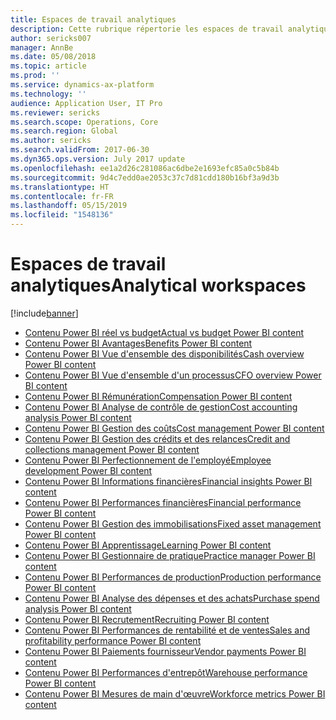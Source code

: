 ```yaml
---
title: Espaces de travail analytiques
description: Cette rubrique répertorie les espaces de travail analytiques intégrés disponibles et vous indique les ressources complémentaires.
author: sericks007
manager: AnnBe
ms.date: 05/08/2018
ms.topic: article
ms.prod: ''
ms.service: dynamics-ax-platform
ms.technology: ''
audience: Application User, IT Pro
ms.reviewer: sericks
ms.search.scope: Operations, Core
ms.search.region: Global
ms.author: sericks
ms.search.validFrom: 2017-06-30
ms.dyn365.ops.version: July 2017 update
ms.openlocfilehash: ee1a2d26c281086ac6dbe2e1693efc85a0c5b84b
ms.sourcegitcommit: 9d4c7edd0ae2053c37c7d81cdd180b16bf3a9d3b
ms.translationtype: HT
ms.contentlocale: fr-FR
ms.lasthandoff: 05/15/2019
ms.locfileid: "1548136"
---
```

# <a name="analytical-workspaces"></a><span data-ttu-id="418b5-103">Espaces de travail analytiques</span><span class="sxs-lookup"><span data-stu-id="418b5-103">Analytical workspaces</span></span>
[!include[banner](../includes/banner.md)]

- [<span data-ttu-id="418b5-104">Contenu Power BI réel vs budget</span><span class="sxs-lookup"><span data-stu-id="418b5-104">Actual vs budget Power BI content</span></span>](ledger-budgets-power-bi.md)
- [<span data-ttu-id="418b5-105">Contenu Power BI Avantages</span><span class="sxs-lookup"><span data-stu-id="418b5-105">Benefits Power BI content</span></span>](benefits-power-bi.md)
- [<span data-ttu-id="418b5-106">Contenu Power BI Vue d'ensemble des disponibilités</span><span class="sxs-lookup"><span data-stu-id="418b5-106">Cash overview Power BI content</span></span>](../../financials/cash-bank-management/Cash-Overview-Power-BI-content.md)
- [<span data-ttu-id="418b5-107">Contenu Power BI Vue d'ensemble d'un processus</span><span class="sxs-lookup"><span data-stu-id="418b5-107">CFO overview Power BI content</span></span>](CFO-power-bi.md)
- [<span data-ttu-id="418b5-108">Contenu Power BI Rémunération</span><span class="sxs-lookup"><span data-stu-id="418b5-108">Compensation Power BI content</span></span>](compensation-power-bi.md)
- [<span data-ttu-id="418b5-109">Contenu Power BI Analyse de contrôle de gestion</span><span class="sxs-lookup"><span data-stu-id="418b5-109">Cost accounting analysis Power BI content</span></span>](cost-accounting-analysis-content-pack.md) 
- [<span data-ttu-id="418b5-110">Contenu Power BI Gestion des coûts</span><span class="sxs-lookup"><span data-stu-id="418b5-110">Cost management Power BI content</span></span>](cost-management-content-pack.md)
- [<span data-ttu-id="418b5-111">Contenu Power BI Gestion des crédits et des relances</span><span class="sxs-lookup"><span data-stu-id="418b5-111">Credit and collections management Power BI content</span></span>](../../financials/accounts-receivable/credit-collections-power-bi.md)
- [<span data-ttu-id="418b5-112">Contenu Power BI Perfectionnement de l'employé</span><span class="sxs-lookup"><span data-stu-id="418b5-112">Employee development Power BI content</span></span>](employee-development-PBI.md) 
- [<span data-ttu-id="418b5-113">Contenu Power BI Informations financières</span><span class="sxs-lookup"><span data-stu-id="418b5-113">Financial insights Power BI content</span></span>](financial-insights.md)
- [<span data-ttu-id="418b5-114">Contenu Power BI Performances financières</span><span class="sxs-lookup"><span data-stu-id="418b5-114">Financial performance Power BI content</span></span>](financial-performance-power-bi-content-pack.md)
- [<span data-ttu-id="418b5-115">Contenu Power BI Gestion des immobilisations</span><span class="sxs-lookup"><span data-stu-id="418b5-115">Fixed asset management Power BI content</span></span>](../../financials/fixed-assets/Fixed-asset-management-workspace.md)
- [<span data-ttu-id="418b5-116">Contenu Power BI Apprentissage</span><span class="sxs-lookup"><span data-stu-id="418b5-116">Learning Power BI content</span></span>](learning-power-bi.md)
- [<span data-ttu-id="418b5-117">Contenu Power BI Gestionnaire de pratique</span><span class="sxs-lookup"><span data-stu-id="418b5-117">Practice manager Power BI content</span></span>](practice-manager-power-bi.md)
- [<span data-ttu-id="418b5-118">Contenu Power BI Performances de production</span><span class="sxs-lookup"><span data-stu-id="418b5-118">Production performance Power BI content</span></span>](production-performance-power-bi.md)
- [<span data-ttu-id="418b5-119">Contenu Power BI Analyse des dépenses et des achats</span><span class="sxs-lookup"><span data-stu-id="418b5-119">Purchase spend analysis Power BI content</span></span>](purchase-content-pack-for-power-bi.md) 
- [<span data-ttu-id="418b5-120">Contenu Power BI Recrutement</span><span class="sxs-lookup"><span data-stu-id="418b5-120">Recruiting Power BI content</span></span>](recruiting-analysis-power-bi-content-pack.md) 
- [<span data-ttu-id="418b5-121">Contenu Power BI Performances de rentabilité et de ventes</span><span class="sxs-lookup"><span data-stu-id="418b5-121">Sales and profitability performance Power BI content</span></span>](sales-profitability-performance-content-pack.md)
- [<span data-ttu-id="418b5-122">Contenu Power BI Paiements fournisseur</span><span class="sxs-lookup"><span data-stu-id="418b5-122">Vendor payments Power BI content</span></span>](../../financials/accounts-payable/Vendor-payments-workspace.md)
- [<span data-ttu-id="418b5-123">Contenu Power BI Performances d'entrepôt</span><span class="sxs-lookup"><span data-stu-id="418b5-123">Warehouse performance Power BI content</span></span>](warehouse-power-bi-content.md)
- [<span data-ttu-id="418b5-124">Contenu Power BI Mesures de main d'œuvre</span><span class="sxs-lookup"><span data-stu-id="418b5-124">Workforce metrics Power BI content</span></span>](workforce-analysis-power-bi-content-pack.md)
